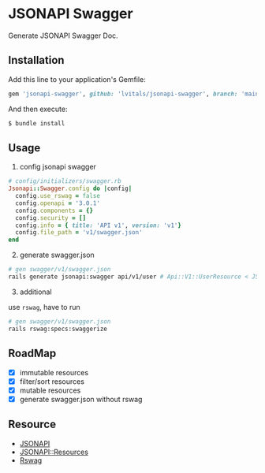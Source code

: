 # JSONAPI Swagger

Generate JSONAPI Swagger Doc.

## Installation

Add this line to your application's Gemfile:

```ruby
gem 'jsonapi-swagger', github: 'lvitals/jsonapi-swagger', branch: 'main'
```

And then execute:

```bash
$ bundle install
```

## Usage

 1. config jsonapi swagger
```rb
# config/initializers/swagger.rb
Jsonapi::Swagger.config do |config|
  config.use_rswag = false
  config.openapi = '3.0.1'
  config.components = {}
  config.security = []
  config.info = { title: 'API v1', version: 'v1'}
  config.file_path = 'v1/swagger.json'
end
```

2. generate swagger.json

```sh
# gen swagger/v1/swagger.json
rails generate jsonapi:swagger api/v1/user # Api::V1::UserResource < JSONAPI::Resource
```

3. additional

 use `rswag`, have to run

```sh
# gen swagger/v1/swagger.json
rails rswag:specs:swaggerize
```

## RoadMap

- [x] immutable resources
- [x] filter/sort resources
- [x] mutable resources
- [x] generate swagger.json without rswag

## Resource

- [JSONAPI](https://jsonapi.org/)
- [JSONAPI::Resources](http://jsonapi-resources.com/)
- [Rswag](https://github.com/rswag/rswag)
